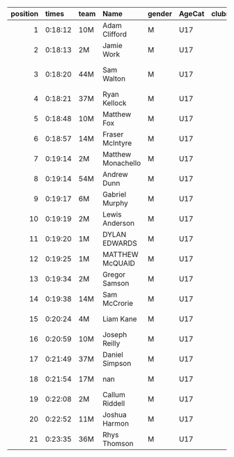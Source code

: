 |   position | times   | team   | Name               | gender   | AgeCat   |   clubnumber | Club name            | Website                               |   finishPosition |
|-----------:|:--------|:-------|:-------------------|:---------|:---------|-------------:|:---------------------|:--------------------------------------|-----------------:|
|          1 | 0:18:12 | 10M    | Adam Clifford      | M        | U17      |           10 | Shettleston Harriers | http://shettlestonharriers.org.uk/    |                1 |
|          2 | 0:18:13 | 2M     | Jamie Work         | M        | U17      |            2 | Kilmarnock H&AC      | http://www.kilmarnockharriers.com/    |                2 |
|          3 | 0:18:20 | 44M    | Sam Walton         | M        | U17      |           44 | North Ayrshire AAC   | https://naathletics.co.uk/            |                3 |
|          4 | 0:18:21 | 37M    | Ryan Kellock       | M        | U17      |           37 | Law & District AAC   | http://www.lawaac.co.uk/              |                4 |
|          5 | 0:18:48 | 10M    | Matthew Fox        | M        | U17      |           10 | Shettleston Harriers | http://shettlestonharriers.org.uk/    |                5 |
|          6 | 0:18:57 | 14M    | Fraser McIntyre    | M        | U17      |           14 | Ayr Seaforth AC      | https://www.ayrseaforth.co.uk/        |                6 |
|          7 | 0:19:14 | 2M     | Matthew Monachello | M        | U17      |            2 | Kilmarnock H&AC      | http://www.kilmarnockharriers.com/    |                7 |
|          8 | 0:19:14 | 54M    | Andrew Dunn        | M        | U17      |           54 | VP-Glasgow           | https://www.vp-glasgow.com            |                8 |
|          9 | 0:19:17 | 6M     | Gabriel Murphy     | M        | U17      |            6 | Cambuslang Harriers  | https://cambuslangharriers.org/       |                9 |
|         10 | 0:19:19 | 2M     | Lewis Anderson     | M        | U17      |            2 | Kilmarnock H&AC      | http://www.kilmarnockharriers.com/    |               10 |
|         11 | 0:19:20 | 1M     | DYLAN EDWARDS      | M        | U17      |            1 | East Kilbride AC     | http://www.ekac.org.uk/               |               11 |
|         12 | 0:19:25 | 1M     | MATTHEW McQUAID    | M        | U17      |            1 | East Kilbride AC     | http://www.ekac.org.uk/               |               12 |
|         13 | 0:19:34 | 2M     | Gregor Samson      | M        | U17      |            2 | Kilmarnock H&AC      | http://www.kilmarnockharriers.com/    |               13 |
|         14 | 0:19:38 | 14M    | Sam McCrorie       | M        | U17      |           14 | Ayr Seaforth AC      | https://www.ayrseaforth.co.uk/        |               14 |
|         15 | 0:20:24 | 4M     | Liam Kane          | M        | U17      |            4 | Inverclyde AC        | https://www.inverclydeac.org/         |               15 |
|         16 | 0:20:59 | 10M    | Joseph Reilly      | M        | U17      |           10 | Shettleston Harriers | http://shettlestonharriers.org.uk/    |               17 |
|         17 | 0:21:49 | 37M    | Daniel Simpson     | M        | U17      |           37 | Law & District AAC   | http://www.lawaac.co.uk/              |               18 |
|         18 | 0:21:54 | 17M    | nan                | M        | U17      |           17 | Calderglen Harriers  | http://www.calderglenharriers.org.uk/ |               19 |
|         19 | 0:22:08 | 2M     | Callum Riddell     | M        | U17      |            2 | Kilmarnock H&AC      | http://www.kilmarnockharriers.com/    |               21 |
|         20 | 0:22:52 | 11M    | Joshua Harmon      | M        | U17      |           11 | Airdrie Harriers     | http://airdrieharriers.org/           |               22 |
|         21 | 0:23:35 | 36M    | Rhys Thomson       | M        | U17      |           36 | Larkhall YMCA        | https://www.larkhallymcaharriers.org  |               24 |